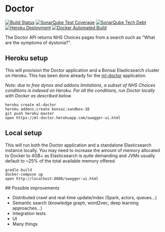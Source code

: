 # Doctor
[![Build Status](https://img.shields.io/travis/mlucchini/doctor.svg)](https://travis-ci.org/mlucchini/doctor)
[![SonarQube Test Coverage](https://img.shields.io/sonar/https/sonarqube.com/com.marclucchini:doctor/coverage.svg)](https://sonarqube.com/dashboard?id=com.marclucchini:doctor)
[![SonarQube Tech Debt](https://img.shields.io/sonar/https/sonarqube.com/com.marclucchini:doctor/tech_debt.svg)](https://sonarqube.com/dashboard?id=com.marclucchini:doctor)
[![Heroku Deployment](https://heroku-badge.herokuapp.com/?app=ml-doctor&root=swagger-ui.html&svg=1)](https://ml-doctor.herokuapp.com/swagger-ui.html)
[![Docker Automated Build](https://img.shields.io/docker/automated/marclucchini/doctor.svg)](https://hub.docker.com/r/marclucchini/doctor)

The Doctor API returns NHS Choices pages from a search such as "What are the symptoms of dystonia?".

## Heroku setup

This will provision the Doctor application and a Bonsai Elasticsearch cluster on Heroku.
This has been done already for the [ml-doctor](https://ml-doctor.herokuapp.com/swagger-ui.html) application.

*Note: due to free dynos and addons limitations, a subset of NHS Choices conditions is indexed on Heroku.
For all the conditions, run Doctor locally with Docker as described below.*

```
heroku create ml-doctor
heroku addons:create bonsai:sandbox-10
git push heroku master
open https://ml-doctor.herokuapp.com/swagger-ui.html
```

## Local setup

This will run both the Doctor application and a standalone Elasticsearch instance locally.
You may need to increase the amount of memory allocated to Docker to 4GB+ as Elasticsearch 
is quite demanding and JVMs usually default to ~25% of the total available memory offered.

```
gradle build
docker-compose up
open http://localhost:8080/swagger-ui.html
```

## Possible improvements

- Distributed crawl and real-time update/index (Spark, actors, queues...)
- Semantic search (knowledge graph, word2vec, deep learning approaches...)
- Integration tests
- UI
- Many things
